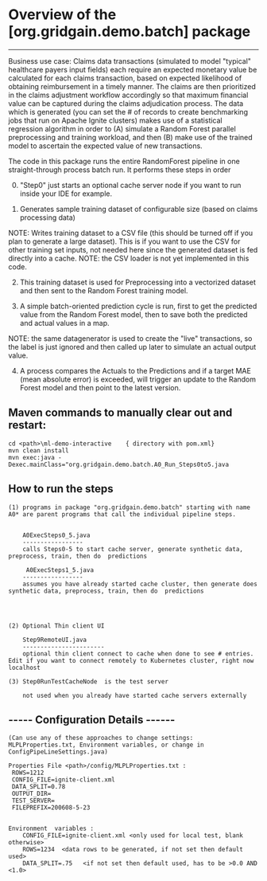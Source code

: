 # Overview of the  [org.gridgain.demo.batch] package
-------------------------

Business use case: Claims data transactions (simulated to model "typical" healthcare payers input fields) each require an expected monetary value be calculated for each claims transaction, based on expected likelihood of obtaining reimbursement in a timely manner. The claims are then prioritized in the claims adjustment workflow accordingly so that maximum financial value can be captured during the claims adjudication process. The data which is generated (you can set the # of records to create benchmarking jobs that run on Apache Ignite clusters) makes use of a statistical regression algorithm in order to (A) simulate a Random Forest parallel preprocessing and training workload, and then (B) make use of the trained model to ascertain the expected value of new transactions.


The code in this package runs the entire RandomForest pipeline in one straight-through process batch run. It performs these steps in order

0. "Step0" just starts an optional cache server node if you want to run inside your IDE for example. 

1. Generates sample training dataset of configurable size (based on claims processing data)

NOTE: Writes training dataset to a CSV file (this should be turned off if you plan to generate a large dataset). This is if you want to use the CSV for other training set inputs, not needed here since the generated dataset is fed directly into a cache. NOTE: the CSV loader is not yet implemented in this code.

2. This training dataset is used for Preprocessing into a vectorized dataset and then sent to the Random Forest training model. 

3. A simple batch-oriented prediction cycle is run, first to get the predicted value from the Random Forest model, then to save both the predicted and actual values in a map.

NOTE: the same datagenerator is used to create the "live" transactions, so the label is just ignored and then called up later to simulate an actual output value. 

4. A process compares the Actuals to the Predictions and if a target MAE (mean absolute error) is exceeded, will trigger an update to the Random Forest model and then point to the latest version.
	

Maven commands to manually clear out and restart:
------
	cd <path>\ml-demo-interactive    { directory with pom.xml}
	mvn clean install
	mvn exec:java -Dexec.mainClass="org.gridgain.demo.batch.A0_Run_Steps0to5.java

How to run the steps
-------------------
	(1) programs in package "org.gridgain.demo.batch" starting with name A0* are parent programs that call the individual pipeline steps.
	

	 	A0ExecSteps0_5.java 
	 	-----------------
	 	calls Steps0-5 to start cache server, generate synthetic data, preprocess, train, then do  predictions
	
		 A0ExecSteps1_5.java 
	 	-----------------
	 	assumes you have already started cache cluster, then generate does synthetic data, preprocess, train, then do  predictions
	
	


	(2) Optional Thin client UI

		Step9RemoteUI.java
		-----------------------
		optional thin client connect to cache when done to see # entries. Edit if you want to connect remotely to Kubernetes cluster, right now localhost

	(3) Step0RunTestCacheNode  is the test server

		not used when you already have started cache servers externally
	
----- Configuration Details ------
-----------------------------------
	(Can use any of these approaches to change settings: MLPLProperties.txt, Environment variables, or change in ConfigPipeLineSettings.java) 

	Properties File <path>/config/MLPLProperties.txt : 
	 ROWS=1212
	 CONFIG_FILE=ignite-client.xml
	 DATA_SPLIT=0.78
	 OUTPUT_DIR=
	 TEST_SERVER=
	 FILEPREFIX=200608-5-23


	Environment  variables :  
		CONFIG_FILE=ignite-client.xml <only used for local test, blank otherwise>
		ROWS=1234  <data rows to be generated, if not set then default used>
		DATA_SPLIT=.75   <if not set then default used, has to be >0.0 AND <1.0>
		
